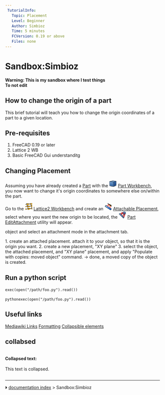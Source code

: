 ```yaml
---
 TutorialInfo:
   Topic: Placement
   Level: Beginner
   Author: Simbioz
   Time: 5 minutes
   FCVersion: 0.19 or above
   Files: none
---
```


# Sandbox:Simbioz


**Warning: This is my sandbox where I test things<br>
To not edit**



## How to change the origin of a part 

This brief tutorial will teach you how to change the origin coordinates of a part to a given location.

## Pre-requisites 

1.  FreeCAD 0.19 or later
2.  Lattice 2 WB
3.  Basic FreeCAD Gui understanditg

## Changing Placement 

Assuming you have already created a [Part](Glossary#Part.md) with the <img alt="" src=images/Workbench_Part.svg  style="width:24px;"> [Part Workbench](Part_Workbench.md), you now want to change it\'s origin coordinates to somewhere else on/within the part.

Go to the <img alt="" src=images/Lattice2_workbench_icon.svg  style="width:24px;"> [Lattice2 Workbench](Lattice2_Workbench.md) and create an <img alt="" src=images/Lattice2_AttachablePlacement.svg  style="width:24px;"> [Attachable Placement](Lattice2_AttachablePlacement.md), select where you want the new origin to be located, the <img alt="" src=images/Part_EditAttachment.svg  style="width:24px;"> [Part EditAttachment](Part_EditAttachment.md) utility will appear.

object and select an attachment mode in the attachment tab.

1\. create an attached placement. attach it to your object, so that it is the origin you want. 2. create a new placement, \"XY plane\" 3. select the object, the attached placement, and \"XY plane\" placement, and apply \"Populate with copies: moved object\" command. -\> done, a moved copy of the object is created.

## Run a python script 


`exec(open("/path/foo.py").read()) `


```pythonexec(open("/path/foo.py").read())```

## Useful links 

[Mediawiki Links](https://www.mediawiki.org/wiki/Help:Links)
[Formatting](https://www.mediawiki.org/wiki/Help:Formatting)
[Collapsible elements](https://www.mediawiki.org/wiki/Manual:Collapsible_elements)

## collabsed


<div class="toccolours mw-collapsible mw-collapsed" style="width:400px; overflow:auto;">


<div style="font-weight:bold;line-height:1.6;">

Collapsed text:


</div>


<div class="mw-collapsible-content">

This text is collapsed.


</div>


</div>



---
⏵ [documentation index](../README.md) > Sandbox:Simbioz
